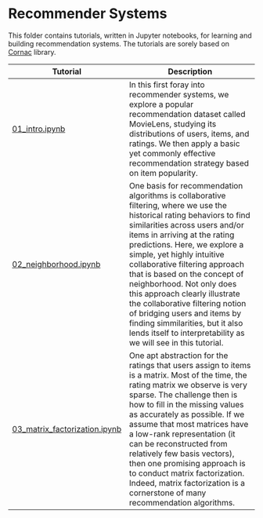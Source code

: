 # Recommender Systems

This folder contains tutorials, written in Jupyter notebooks, for learning and building recommendation systems.  The tutorials are sorely based on [Cornac](https://cornac.preferred.ai) library.

| Tutorial | Description |
| --- | --- |
| [01_intro.ipynb](01_intro.ipynb)| In this first foray into recommender systems, we explore a popular recommendation dataset called MovieLens, studying its distributions of users, items, and ratings.  We then apply a basic yet commonly effective recommendation strategy based on item popularity. |
| [02_neighborhood.ipynb](02_neighborhood.ipynb)| One basis for recommendation algorithms is collaborative filtering, where we use the historical rating behaviors to find similarities across users and/or items in arriving at the rating predictions.  Here, we explore a simple, yet highly intuitive collaborative filtering approach that is based on the concept of neighborhood.  Not only does this approach clearly illustrate the collaborative filtering notion of bridging users and items by finding simmilarities, but it also lends itself to interpretability as we will see in this tutorial. |
| [03_matrix_factorization.ipynb](03_matrix_factorization.ipynb)| One apt abstraction for the ratings that users assign to items is a matrix. Most of the time, the rating matrix we observe is very sparse. The challenge then is how to fill in the missing values as accurately as possible.  If we assume that most matrices have a low-rank representation (it can be reconstructed from relatively few basis vectors), then one promising approach is to conduct matrix factorization.  Indeed, matrix factorization is a cornerstone of many recommendation algorithms. |